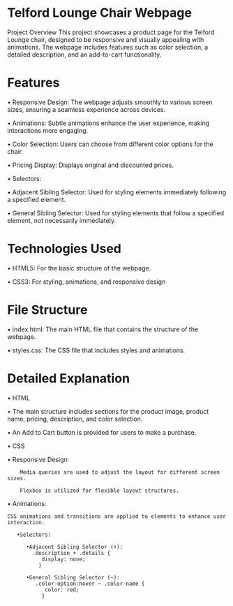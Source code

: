 # Telford Lounge Chair Webpage

Project Overview
This project showcases a product page for the Telford Lounge chair, designed to be responsive and visually appealing with animations. The webpage includes features such as color selection, a detailed description, and an add-to-cart functionality.

# Features
• Responsive Design: The webpage adjusts smoothly to various screen sizes, ensuring a seamless experience across devices.

• Animations: Subtle animations enhance the user experience, making interactions more engaging.

• Color Selection: Users can choose from different color options for the chair.

• Pricing Display: Displays original and discounted prices.

• Selectors:

   • Adjacent Sibling Selector: Used for styling elements immediately following a specified element.
   
   • General Sibling Selector: Used for styling elements that follow a specified element, not necessarily immediately.
   
# Technologies Used
• HTML5: For the basic structure of the webpage.

• CSS3: For styling, animations, and responsive design   

# File Structure
• index.html: The main HTML file that contains the structure of the webpage.

• styles.css: The CSS file that includes styles and animations.

# Detailed Explanation
• HTML

   • The main structure includes sections for the product image, product name, pricing, description, and color selection.
   
   • An Add to Cart button is provided for users to make a purchase.
   
• CSS

   • Responsive Design:
   
        Media queries are used to adjust the layout for different screen sizes.
        
        Flexbox is utilized for flexible layout structures.
• Animations:

    CSS animations and transitions are applied to elements to enhance user interaction.
    
       •Selectors:
       
          •Adjacent Sibling Selector (+):
            .description + .details {
               display: none;
              }
              
          •General Sibling Selector (~):  
             .color-option:hover ~ .color-name {
                color: red;
               }


